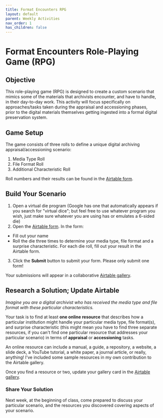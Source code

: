 ```yaml
---
title: Format Encounters RPG
layout: default
parent: Weekly Activities
nav_order: 1
has_children: false
---
```


# Format Encounters Role-Playing Game (RPG)

## Objective
This role-playing game (RPG) is designed to create a custom scenario that mimics some of the materials that archivists encounter, and have to handle, in their day-to-day work. This activity will focus specifically on approaches/tasks taken during the appraisal and accessioning phases, prior to the digital materials themselves getting ingested into a formal digital preservation system.

## Game Setup
The game consists of three rolls to define a unique digital archiving appraisal/accessioning scenario:
1. Media Type Roll
2. File Format Roll
3. Additional Characteristic Roll

Roll numbers and their results can be found in the <a href="https://airtable.com/appxQkXtRynCqoXF6/pag2or3MimynyQiNO/form" target="_blank">Airtable form</a>.

## Build Your Scenario
1. Open a virtual die program (Google has one that automatically appears if you search for "virtual dice"; but feel free to use whatever program you wish, just make sure whatever you are using has or emulates a 6-sided die)
2. Open the <a href="https://airtable.com/appxQkXtRynCqoXF6/pag2or3MimynyQiNO/form" target="_blank">Airtable form</a>. In the form:
  * Fill out your name
  * Roll the die three times to determine your media type, file format and a surprise characteristic. For each die roll, fill out your result in the Airtable form.
3. Click the __Submit__ button to submit your form. Please only submit one form!

Your submissions will appear in a collaborative <a href="https://airtable.com/appxQkXtRynCqoXF6/shrj6Ocn0opCRcjMa" target="_blank">Airtable gallery</a>.

## Research a Solution; Update Airtable
_Imagine you are a digital archivist who has received the media type and file format with these particular characteristics._

Your task is to find at least __one online resource__ that describes how a particular institution might handle your particular media type, file format(s), and surprise characteristic (this might mean you have to find three separate resources, if you can't find one particular resource that addresses your particular scenario) in terms of __appraisal__ or __accessioning__ tasks.

An online resource can include a manual, a guide, a repository, a website, a slide deck, a YouTube tutorial, a white paper, a journal article, or really, anything! I've included some sample resources in my own contribution to the Airtable gallery.

Once you find a resource or two, update your gallery card in the <a href="https://airtable.com/appxQkXtRynCqoXF6/shrj6Ocn0opCRcjMa" target="_blank">Airtable gallery</a>.

### Share Your Solution
Next week, at the beginning of class, come prepared to discuss your particular scenario, and the resources you discovered covering aspects of your scenario.